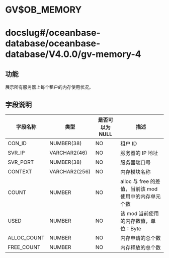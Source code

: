 GV$OB_MEMORY
=================================

# docslug#/oceanbase-database/oceanbase-database/V4.0.0/gv-memory-4

功能
-----------

展示所有服务器上每个租户的内存使用状况。

字段说明
-------------

|  **字段名称**   |    **类型**     | **是否可以为 NULL** |               **描述**                |
|-------------|---------------|----------------|-------------------------------------|
| CON_ID      | NUMBER(38)    | NO             | 租户 ID                               |
| SVR_IP      | VARCHAR2(46)  | NO             | 服务器的 IP 地址                          |
| SVR_PORT    | NUMBER(38)    | NO             | 服务器端口号                              |
| CONTEXT     | VARCHAR2(256) | NO             | 内存模块名称                              |
| COUNT       | NUMBER        | NO             | alloc 与 free 的差值，当前该 mod 使用中的内存单元个数 |
| USED        | NUMBER        | NO             | 该 mod 当前使用的内存数值，单位：Byte             |
| ALLOC_COUNT | NUMBER        | NO             | 内存申请的总个数                            |
| FREE_COUNT  | NUMBER        | NO             | 内存释放的总个数                            |
